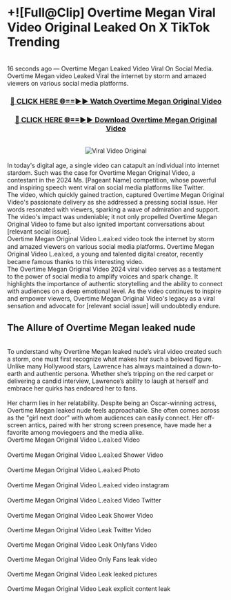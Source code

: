 # +![Full@Clip] Overtime Megan Viral Video Original Leaked On X TikTok Trending
<br>
16 seconds ago — Overtime Megan Leaked Video Viral On Social Media. Overtime Megan video Leaked Viral the internet by storm and amazed viewers on various social media platforms.
<br>
<div align="center">
<h3><a href="https://bestclip.site?title=Overtime_Megan&ref=git" rel="nofollow">🔴 CLICK HERE 🌐==►► Watch Overtime Megan Original Video</a></h3>
<h3><a href="https://bestclip.site?title=Overtime_Megan&ref=git" rel="nofollow">🔴 CLICK HERE 🌐==►► Download Overtime Megan Original Video</a></h3>
<br>
<a href="https://bestclip.site?title=Overtime_Megan&ref=git" rel="nofollow" data-target="animated-image.originalLink"><img src="https://i.ibb.co.com/xMMVF88/686577567.gif" alt="Viral Video Original" style="max-width: 100%; display: inline-block;" data-target="animated-image.originalImage"></a>
</div>
<br>
In today's digital age, a single video can catapult an individual into internet stardom. Such was the case for Overtime Megan Original Video, a contestant in the 2024 Ms. [Pageant Name] competition, whose powerful and inspiring speech went viral on social media platforms like Twitter.
<br>
The video, which quickly gained traction, captured Overtime Megan Original Video's passionate delivery as she addressed a pressing social issue. Her words resonated with viewers, sparking a wave of admiration and support. The video's impact was undeniable; it not only propelled Overtime Megan Original Video to fame but also ignited important conversations about [relevant social issue].
<br>
Overtime Megan Original Video L.ea𝚔ed video took the internet by storm and amazed viewers on various social media platforms. Overtime Megan Original Video L.ea𝚔ed, a young and talented digital creator, recently became famous thanks to this interesting video.
<br>
The Overtime Megan Original Video 2024 viral video serves as a testament to the power of social media to amplify voices and spark change. It highlights the importance of authentic storytelling and the ability to connect with audiences on a deep emotional level. As the video continues to inspire and empower viewers, Overtime Megan Original Video's legacy as a viral sensation and advocate for [relevant social issue] will undoubtedly endure.
<br>
<h2>The Allure of Overtime Megan leaked nude</h2>
<br>
To understand why Overtime Megan leaked nude’s viral video created such a storm, one must first recognize what makes her such a beloved figure. Unlike many Hollywood stars, Lawrence has always maintained a down-to-earth and authentic persona. Whether she’s tripping on the red carpet or delivering a candid interview, Lawrence’s ability to laugh at herself and embrace her quirks has endeared her to fans.
<br><br>
Her charm lies in her relatability. Despite being an Oscar-winning actress, Overtime Megan leaked nude feels approachable. She often comes across as the "girl next door" with whom audiences can easily connect. Her off-screen antics, paired with her strong screen presence, have made her a favorite among moviegoers and the media alike.
<br>
Overtime Megan Original Video L.ea𝚔ed Video
<br><br>
Overtime Megan Original Video L.ea𝚔ed Shower Video
<br><br>
Overtime Megan Original Video L.ea𝚔ed Photo
<br><br>
Overtime Megan Original Video L.ea𝚔ed video instagram
<br><br>
Overtime Megan Original Video L.ea𝚔ed Video Twitter
<br><br>
Overtime Megan Original Video Leak Shower Video
<br><br>
Overtime Megan Original Video Leak Twitter Video
<br><br>
Overtime Megan Original Video Leak Onlyfans Video
<br><br>
Overtime Megan Original Video Only Fans leak video
<br><br>
Overtime Megan Original Video Leak leaked pictures
<br><br>
Overtime Megan Original Video Leak explicit content leak
